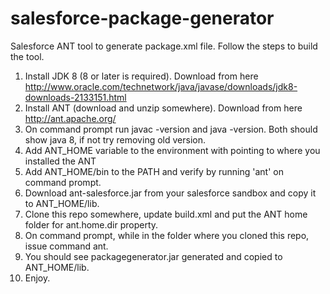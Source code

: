 salesforce-package-generator
============================

Salesforce ANT tool to generate package.xml file. Follow the steps to build the tool.

1. Install JDK 8 (8 or later is required). Download from here http://www.oracle.com/technetwork/java/javase/downloads/jdk8-downloads-2133151.html
2. Install ANT (download and unzip somewhere). Download from here http://ant.apache.org/
3. On command prompt run javac -version and java -version. Both should show java 8, if not try removing old version.
4. Add ANT_HOME variable to the environment with pointing to where you installed the ANT
5. Add ANT_HOME/bin to the PATH and verify by running 'ant' on command prompt.
6. Download ant-salesforce.jar from your salesforce sandbox and copy it to ANT_HOME/lib.
7. Clone this repo somewhere, update build.xml and put the ANT home folder for ant.home.dir property.
8. On command prompt, while in the folder where you cloned this repo, issue command ant.
9. You should see packagegenerator.jar generated and copied to ANT_HOME/lib.
10. Enjoy.
